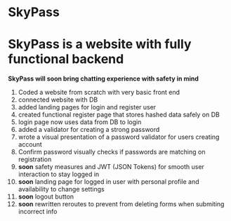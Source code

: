 # SkyPass
<h1>SkyPass is a website with fully functional backend</h1>

**SkyPass will soon bring chatting experience with safety in mind**


1) Coded a website from scratch with very basic front end
2) connected website with DB
3) added landing pages for login and register user
4) created functional register page that stores hashed data safely on DB
5) login page now uses data from DB to login
6) added a validator for creating a strong password
7) wrote a visual presentation of a password validator for users creating account
8) Confirm password visually checks if passwords are matching on registration
9) **soon** safety measures and JWT (JSON Tokens) for smooth user interaction to stay logged in
10) **soon** landing page for logged in user with personal profile and availability to change settings
11) **soon** logout button
12) **soon** rewritten reroutes to prevent from deleting forms when submiting incorrect info
